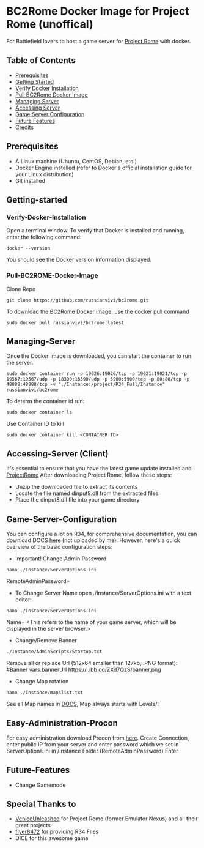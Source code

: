 # BC2Rome Docker Image for Project Rome (unoffical)

 For Battlefield lovers to host a game server for [Project Rome](https://veniceunleashed.net/) with docker.

## Table of Contents

- [Prerequisites](#Prerequisites)
- [Getting Started](#Getting-started)
- [Verify Docker Installation](#Verify-Docker-Installation)
- [Pull BC2Rome Docker Image](#Pull-BC2ROME-Docker-Image)
- [Managing Server](#Managing-Server)
- [Accessing Server](#Accessing_Server)
- [Game Server Configuration](#Game-Server-Configuration)
- [Future Features](#Future-Features)
- [Credits](#Credits)

## Prerequisites

  - A Linux machine (Ubuntu, CentOS, Debian, etc.)
  - Docker Engine installed (refer to Docker's official installation guide for your Linux distribution)
  - Git installed

## Getting-started

### Verify-Docker-Installation

  Open a terminal window.
  To verify that Docker is installed and running, enter the following command:
  ```
  docker --version
  ```
  You should see the Docker version information displayed.
  
### Pull-BC2ROME-Docker-Image

  Clone Repo
  ```
  git clone https://github.com/russianvivi/bc2rome.git
  ```
  To download the BC2Rome Docker image, use the docker pull command
  ```
  sudo docker pull russianvivi/bc2rome:latest
  ```

## Managing-Server
Once the Docker image is downloaded, you can start the container to run the server. 
```
sudo docker container run -p 19026:19026/tcp -p 19021:19021/tcp -p 19567:19567/udp -p 18390:18390/udp -p 5900:5900/tcp -p 80:80/tcp -p 48888:48888/tcp -v "./Instance:/project/R34_Full/Instance" russianvivi/bc2rome
```
To determ the container id run:
```
sudo docker container ls
```
Use Container ID to kill
```
sudo docker container kill <CONTAINER ID>
```
## Accessing-Server (Client)
It's essential to ensure that you have the latest game update installed and [ProjectRome](https://veniceunleashed.net/downloads)
After downloading Project Rome, follow these steps:

   - Unzip the downloaded file to extract its contents
   - Locate the file named dinput8.dll from the extracted files
   - Place the dinput8.dll file into your game directory

## Game-Server-Configuration
You can configure a lot on R34, for comprehensive documentation, you can download DOCS [here](https://mega.nz/file/zjhkTbqZ#5kbq4FnHke9-C7IzU4m28fJ0MzbCfZ30cJiPxFXagWk) (not uploaded by me).
However, here's a quick overview of the basic configuration steps:
- Important! Change Admin Password
```
nano ./Instance/ServerOptions.ini
```
RemoteAdminPassword=<Password>
- To Change Server Name open ./Instance/ServerOptions.ini with a text editor:
```
nano ./Instance/ServerOptions.ini
```
Name= <This refers to the name of your game server, which will be displayed in the server browser.>
- Change/Remove Banner
```
./Instance/AdminScripts/Startup.txt
```
Remove all or replace Url (512x64 smaller than 127kb, .PNG format): 
#Banner 
vars.bannerUrl https://i.ibb.co/ZXd7QzS/banner.png

- Change Map rotation
  
```
nano ./Instance/mapslist.txt
``` 
See all Map names in [DOCS](https://mega.nz/file/zjhkTbqZ#5kbq4FnHke9-C7IzU4m28fJ0MzbCfZ30cJiPxFXagWk), 
Map always starts with Levels/!
## Easy-Administration-Procon
For easy administration download Procon from [here](https://myrcon.net/files/).
Create Connection, enter public IP from your server and enter password which we set in ServerOptions.ini in /Instance Folder (RemoteAdminPassword)
Enter 
## Future-Features
- Change Gamemode

## Special Thanks to
- [VeniceUnleashed](https://veniceunleashed.net/) for Project Rome (former Emulator Nexus) and all their great projects
- [flyer8472](https://sourceforge.net/u/flyer8472/profile/) for providing R34 Files
- DICE for this awesome game
